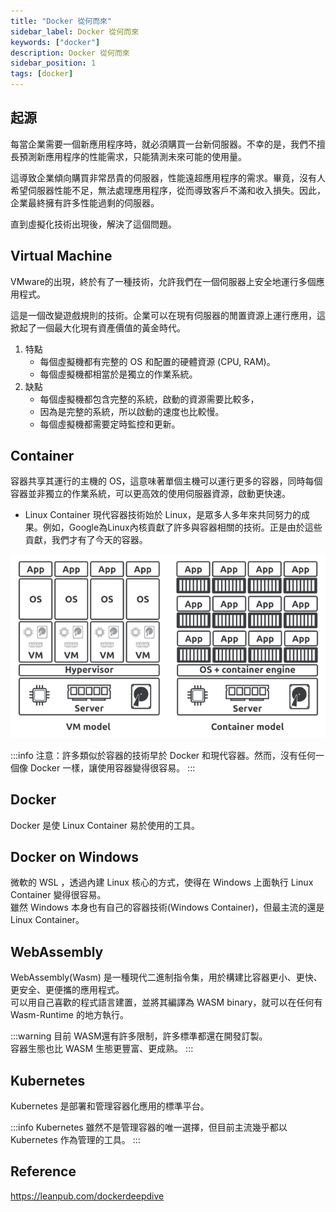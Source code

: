 ```yaml
---
title: "Docker 從何而來"
sidebar_label: Docker 從何而來
keywords: ["docker"]
description: Docker 從何而來
sidebar_position: 1
tags: [docker]
---
```


## 起源
每當企業需要一個新應用程序時，就必須購買一台新伺服器。不幸的是，我們不擅長預測新應用程序的性能需求，只能猜測未來可能的使用量。

這導致企業傾向購買非常昂貴的伺服器，性能遠超應用程序的需求。畢竟，沒有人希望伺服器性能不足，無法處理應用程序，從而導致客戶不滿和收入損失。因此，企業最終擁有許多性能過剩的伺服器。

直到虛擬化技術出現後，解決了這個問題。

## Virtual Machine
VMware的出現，終於有了一種技術，允許我們在一個伺服器上安全地運行多個應用程式。

這是一個改變遊戲規則的技術。企業可以在現有伺服器的閒置資源上運行應用，這掀起了一個最大化現有資產價值的黃金時代。

1. 特點
   - 每個虛擬機都有完整的 OS 和配置的硬體資源 (CPU, RAM)。
   - 每個虛擬機都相當於是獨立的作業系統。
2. 缺點
   - 每個虛擬機都包含完整的系統，啟動的資源需要比較多，
   - 因為是完整的系統，所以啟動的速度也比較慢。
   - 每個虛擬機都需要定時監控和更新。

## Container
容器共享其運行的主機的 OS，這意味著單個主機可以運行更多的容器，同時每個容器並非獨立的作業系統，可以更高效的使用伺服器資源，啟動更快速。

- Linux Container
現代容器技術始於 Linux，是眾多人多年來共同努力的成果。例如，Google為Linux內核貢獻了許多與容器相關的技術。正是由於這些貢獻，我們才有了今天的容器。

![](img/2024-06-11-12-25-26.png)

:::info
注意：許多類似於容器的技術早於 Docker 和現代容器。然而，沒有任何一個像 Docker 一樣，讓使用容器變得很容易。
:::

## Docker
Docker 是使 Linux Container 易於使用的工具。

## Docker on Windows
微軟的 WSL ，透過內建 Linux 核心的方式，使得在 Windows 上面執行 Linux Container 變得很容易。  
雖然 Windows 本身也有自己的容器技術(Windows Container)，但最主流的還是 Linux Container。

## WebAssembly
WebAssembly(Wasm) 是一種現代二進制指令集，用於構建比容器更小、更快、更安全、更便攜的應用程式。  
可以用自己喜歡的程式語言建置，並將其編譯為 WASM binary，就可以在任何有 Wasm-Runtime 的地方執行。

:::warning
目前 WASM還有許多限制，許多標準都還在開發訂製。  
容器生態也比 WASM 生態更豐富、更成熟。
:::

## Kubernetes
Kubernetes 是部署和管理容器化應用的標準平台。

:::info
Kubernetes 雖然不是管理容器的唯一選擇，但目前主流幾乎都以 Kubernetes 作為管理的工具。
:::

## Reference
https://leanpub.com/dockerdeepdive